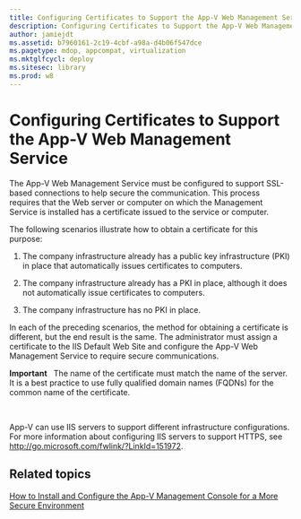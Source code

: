 ```yaml
---
title: Configuring Certificates to Support the App-V Web Management Service
description: Configuring Certificates to Support the App-V Web Management Service
author: jamiejdt
ms.assetid: b7960161-2c19-4cbf-a98a-d4b06f547dce
ms.pagetype: mdop, appcompat, virtualization
ms.mktglfcycl: deploy
ms.sitesec: library
ms.prod: w8
---
```



# Configuring Certificates to Support the App-V Web Management Service


The App-V Web Management Service must be configured to support SSL-based connections to help secure the communication. This process requires that the Web server or computer on which the Management Service is installed has a certificate issued to the service or computer.

The following scenarios illustrate how to obtain a certificate for this purpose:

1.  The company infrastructure already has a public key infrastructure (PKI) in place that automatically issues certificates to computers.

2.  The company infrastructure already has a PKI in place, although it does not automatically issue certificates to computers.

3.  The company infrastructure has no PKI in place.

In each of the preceding scenarios, the method for obtaining a certificate is different, but the end result is the same. The administrator must assign a certificate to the IIS Default Web Site and configure the App-V Web Management Service to require secure communications.

**Important**  
The name of the certificate must match the name of the server. It is a best practice to use fully qualified domain names (FQDNs) for the common name of the certificate.

 

App-V can use IIS servers to support different infrastructure configurations. For more information about configuring IIS servers to support HTTPS, see <http://go.microsoft.com/fwlink/?LinkId=151972>.

## Related topics


[How to Install and Configure the App-V Management Console for a More Secure Environment](how-to-install-and-configure-the-app-v-management-console-for-a-more-secure-environment.md)

 

 





